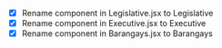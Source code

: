 - [x] Rename component in Legislative.jsx to Legislative
- [x] Rename component in Executive.jsx to Executive
- [x] Rename component in Barangays.jsx to Barangays
